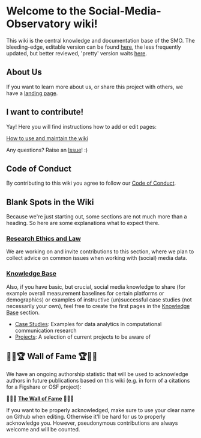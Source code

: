 # Welcome to the Social-Media-Observatory wiki!

This wiki is the central knowledge and documentation base of the SMO. The bleeding-edge, editable version can be found [here](https://github.com/leibniz-hbi/Social-Media-Observatory/wiki), the less frequently updated, but better reviewed, 'pretty' version waits [here](https://leibniz-hbi.github.io/smo-wiki/).

## About Us

If you want to learn more about us, or share this project with others, we have a [landing page](https://leibniz-hbi.github.io/SMO/about).

## I want to contribute!

Yay! Here you will find instructions how to add or edit pages:

[How to use and maintain the wiki](How-to-use-and-maintain-the-wiki)

Any questions? Raise an [Issue](https://github.com/Leibniz-HBI/Social-Media-Observatory/issues)! :)

## Code of Conduct

By contributing to this wiki you agree to follow our [Code of Conduct](https://github.com/Leibniz-HBI/Social-Media-Observatory/blob/master/CODE_OF_CONDUCT.md).

## Blank Spots in the Wiki

Because we're just starting out, some sections are not much more than a heading. So here are some explanations what to expect there.

### [Research Ethics and Law](Research-Ethics-and-Law)

We are working on and invite contributions to this section, where we plan to collect advice on common issues when working with (social) media data.

### [Knowledge Base](Knowledge-Base)

Also, if you have basic, but crucial, social media knowledge to share (for example overall measurement baselines for certain platforms or demographics) or examples of instructive (un)successful case studies (not necessarily your own), feel free to create the first pages in the [Knowledge Base](Knowledge-Base) section.
* [Case Studies](Case-Studies): Examples for data analytics in computational communication research
* [Projects](Projects): A selection of current projects to be aware of

## 👏💫🏆 Wall of Fame 🏆💫👏

We have an ongoing authorship statistic that will be used to acknowledge authors in future publications based on this wiki (e.g. in form of a citations for a Figshare or OSF project):

🌟🌟🌟 **[The Wall of Fame](https://smo-wiki.leibniz-hbi.de/authors)** 🌟🌟🌟

If you want to be properly acknowledged, make sure to use your clear name on Github when editing. Otherwise it'll be hard for us to properly acknowledge you. However, pseudonymous contributions are always welcome and will be counted.
